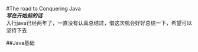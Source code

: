 #The road to Conquering Java  
***写在开始前的话***  
入行java已经两年了，一直没有认真总结过，借这次机会好好总结一下，希望可以坚持下去

##Java基础
